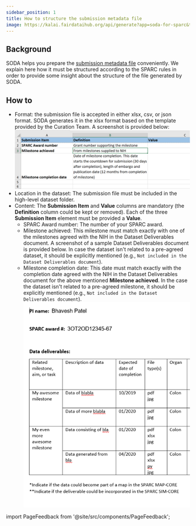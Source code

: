 ```yaml
---
sidebar_position: 1
title: How to structure the submission metadata file
image: https://kalai.fairdataihub.org/api/generate?app=soda-for-sparc&title=How%20to%20structure%20the%20submission%20metadata%20file&description=%27How%20to%27%20SPARC%20series
---
```


## Background

SODA helps you prepare the [submission metadata file](../prepare-metadata/create-submission.md) conveniently. We explain here how it must be structured according to the SPARC rules in order to provide some insight about the structure of the file generated by SODA.

## How to

- Format: the submission file is accepted in either xlsx, csv, or json format. SODA generates it in the xlsx format based on the template provided by the Curation Team. A screenshot is provided below:
  ![](https://github.com/fairdataihub/SODA-for-SPARC/blob/main/docs/documentation/How%20to/submission/submission-template.PNG?raw=true)
- Location in the dataset: The submission file must be included in the high-level dataset folder.
- Content: The **Submission Item** and **Value** columns are mandatory (the **Definition** column could be kept or removed). Each of the three **Submission Item** element must be provided a **Value**.
  - SPARC Award number: The number of your SPARC award.
  - Milestone achieved: This milestone must match exactly with one of the milestones agreed with the NIH in the Dataset Deliverables document. A screenshot of a sample Dataset Deliverables document is provided below. In case the dataset isn't related to a pre-agreed dataset, it should be explicitly mentioned (e.g., `Not included in the Dataset Deliverables document`).
  - Milestone completion date: This date must match exactly with the completion date agreed with the NIH in the Dataset Deliverables document for the above mentioned **Milestone achieved**. In the case the dataset isn't related to a pre-agreed milestone, it should be explicitly mentioned (e.g., `Not included in the Dataset Deliverables document`).
    ![](https://github.com/fairdataihub/SODA-for-SPARC/blob/main/docs/documentation/How%20to/submission/data-deliverables-doc-example.PNG?raw=true0)

import PageFeedback from '@site/src/components/PageFeedback';

<PageFeedback />
